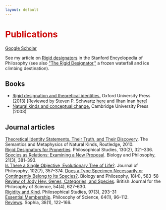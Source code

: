 ```yaml
---
layout: default
---
```


<h1 style="color: #cc0000;">Publications</h1>
<a href="https://scholar.google.com/citations?user=MJBagbcAAAAJ&hl=en">Google Scholar</a>

See my article on <a href="https://plato.stanford.edu/entries/rigid-designators/">Rigid designators</a> in the Stanford Encyclopedia of Philosophy
(see also <a href="https://www.youtube.com/watch?v=T5SoakDeVeQ">"The Rigid Designator,"</a> a frozen waterfall and ice climbing destination).

## Books
- <a href="https://academic.oup.com/book/12203">Rigid designation and theoretical identities.</a> Oxford University Press (2013) [Reviewed by Steven P. Schwartz <a href="https://ndpr.nd.edu/reviews/rigid-designation-and-theoretical-identities/">here</a> and Ilhan Inan <a href="https://philarchive.org/archive/INARDA">here</a>]
- <a href="https://www.cambridge.org/core/books/natural-kinds-and-conceptual-change/3D4C4384542F3BD43483298699628E6C">Natural kinds and conceptual change.</a> Cambridge University Press (2003)

## Journal articles

<a href="https://digitalcommons.hope.edu/faculty_publications/163/">Theoretical Identity Statements, Their Truth, and Their Discovery</a>. The Semantics and Metaphysics of Natural Kinds, Routledge, 2010.  
<a href="https://philpapers.org/rec/LAPRDF">Rigid Designators for Properties</a>. Philosophical Studies, 130(2), 321–336.  
<a href="https://philpapers.org/rec/LAPSAR">Species as Relations: Examining a New Proposal</a>. Biology and Philosophy, 21(3), 381–393.  
<a href="https://philpapers.org/rec/LAPITR">Is There a Single Objective, Evolutionary Tree of Life?</a>. Journal of Philosophy, 102(7), 357–374.
<a href="https://philpapers.org/rec/LAPDST">Does a Type Specimen Necessarily or Contingently Belong to Its Species?</a>. Biology and Philosophy, 18(4), 583–58  
<a href="https://philpapers.org/rec/LAPROJ">Review of Jody Hey: Genes, Categories, and Species</a>. British Journal for the Philosophy of Science, 54(4), 627–630.  
<a href="https://philpapers.org/rec/LAPRAK">Rigidity and Kind</a>. Philosophical Studies, 97(3), 293–31  
<a href="https://philpapers.org/rec/LAPEM">Essential Membership</a>. Philosophy of Science, 64(1), 96–112.  
<a href="https://philpapers.org/rec/LAPREV">Reviews</a>. Sophia, 38(1), 122–166.  


